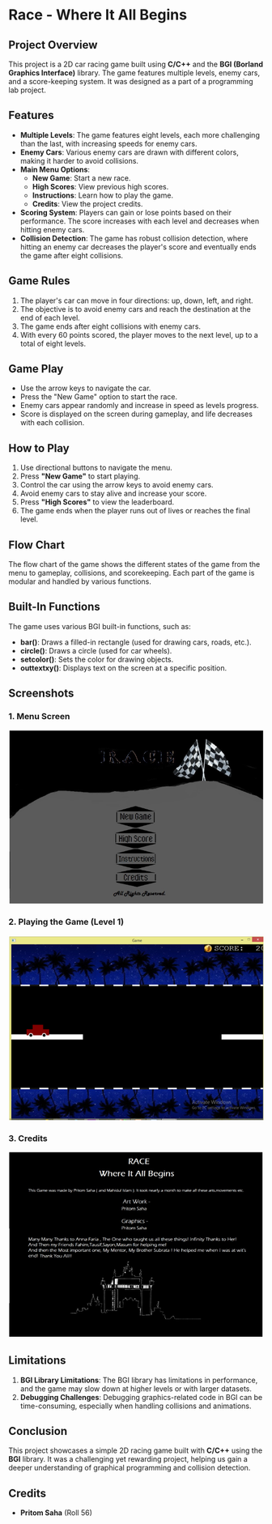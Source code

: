 # Race - Where It All Begins

## Project Overview
This project is a 2D car racing game built using **C/C++** and the **BGI (Borland Graphics Interface)** library. The game features multiple levels, enemy cars, and a score-keeping system. It was designed as a part of a programming lab project.

## Features
- **Multiple Levels**: The game features eight levels, each more challenging than the last, with increasing speeds for enemy cars.
- **Enemy Cars**: Various enemy cars are drawn with different colors, making it harder to avoid collisions.
- **Main Menu Options**:
  - **New Game**: Start a new race.
  - **High Scores**: View previous high scores.
  - **Instructions**: Learn how to play the game.
  - **Credits**: View the project credits.
- **Scoring System**: Players can gain or lose points based on their performance. The score increases with each level and decreases when hitting enemy cars.
- **Collision Detection**: The game has robust collision detection, where hitting an enemy car decreases the player's score and eventually ends the game after eight collisions.

## Game Rules
1. The player's car can move in four directions: up, down, left, and right.
2. The objective is to avoid enemy cars and reach the destination at the end of each level.
3. The game ends after eight collisions with enemy cars.
4. With every 60 points scored, the player moves to the next level, up to a total of eight levels.

## Game Play
- Use the arrow keys to navigate the car.
- Press the "New Game" option to start the race.
- Enemy cars appear randomly and increase in speed as levels progress.
- Score is displayed on the screen during gameplay, and life decreases with each collision.
  
## How to Play
1. Use directional buttons to navigate the menu.
2. Press **"New Game"** to start playing.
3. Control the car using the arrow keys to avoid enemy cars.
4. Avoid enemy cars to stay alive and increase your score.
5. Press **"High Scores"** to view the leaderboard.
6. The game ends when the player runs out of lives or reaches the final level.

## Flow Chart
The flow chart of the game shows the different states of the game from the menu to gameplay, collisions, and scorekeeping. Each part of the game is modular and handled by various functions.

## Built-In Functions
The game uses various BGI built-in functions, such as:
- **bar()**: Draws a filled-in rectangle (used for drawing cars, roads, etc.).
- **circle()**: Draws a circle (used for car wheels).
- **setcolor()**: Sets the color for drawing objects.
- **outtextxy()**: Displays text on the screen at a specific position.

## Screenshots

### 1. Menu Screen
![Menu Screen](./assets/menu.png)

### 2. Playing the Game (Level 1)
![Playing the Game](./assets/level1.png)

### 3. Credits
![Credit Section](./assets/credits.png)

## Limitations
1. **BGI Library Limitations**: The BGI library has limitations in performance, and the game may slow down at higher levels or with larger datasets.
2. **Debugging Challenges**: Debugging graphics-related code in BGI can be time-consuming, especially when handling collisions and animations.

## Conclusion
This project showcases a simple 2D racing game built with **C/C++** using the **BGI** library. It was a challenging yet rewarding project, helping us gain a deeper understanding of graphical programming and collision detection.

## Credits
- **Pritom Saha** (Roll 56)
